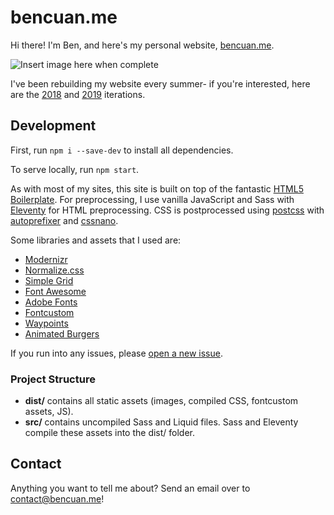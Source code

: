 # bencuan.me

Hi there! I'm Ben, and here's my personal website, [bencuan.me](https://bencuan.me).

![Insert image here when complete](#)

I've been rebuilding my website every summer- if you're interested, here are the [2018](https://bencuan.me/2018) and [2019](https://bencuan.me/2019) iterations.

## Development

First, run `npm i --save-dev` to install all dependencies.

To serve locally, run `npm start`.

As with most of my sites, this site is built on top of the fantastic [HTML5 Boilerplate](https://html5boilerplate.com/). For preprocessing, I use vanilla JavaScript and Sass with [Eleventy](https://www.11ty.dev/) for HTML preprocessing. CSS is postprocessed using [postcss](https://postcss.org/) with [autoprefixer](https://github.com/postcss/autoprefixer) and [cssnano](https://cssnano.co/).

Some libraries and assets that I used are:
 - [Modernizr](https://modernizr.com/)
 - [Normalize.css](https://necolas.github.io/normalize.css/)
 - [Simple Grid](https://simplegrid.io)
 - [Font Awesome](https://fontawesome.io)
 - [Adobe Fonts](https://fonts.adobe.com/)
 - [Fontcustom](https://fontcustom.github.io/fontcustom/)
 - [Waypoints](https://github.com/imakewebthings/waypoints)
 - [Animated Burgers](https://march08.github.io/animated-burgers/)

If you run into any issues, please [open a new issue](https://github.com/64bitpandas/bencuan.me/issues).

### Project Structure
 - **dist/** contains all static assets (images, compiled CSS, fontcustom assets, JS).
 - **src/** contains uncompiled Sass and Liquid files. Sass and Eleventy compile these assets into the dist/ folder.

## Contact

Anything you want to tell me about? Send an email over to [contact@bencuan.me](mailto:contact@bencuan.me)!
